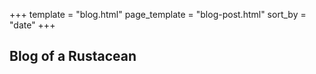 +++
template = "blog.html"
page_template = "blog-post.html"
sort_by = "date"
+++

## Blog of a Rustacean
